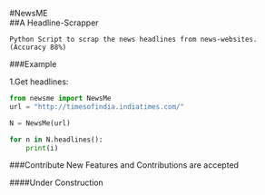 #NewsME  
##A Headline-Scrapper

`Python Script to scrap the news headlines from news-websites. (Accuracy 88%)`


###Example

1.Get headlines:
```python
from newsme import NewsMe
url = "http://timesofindia.indiatimes.com/"

N = NewsMe(url)

for n in N.headlines():
	print(i)
```
###Contribute
New Features and Contributions are accepted

####Under Construction
